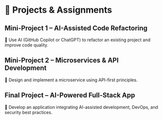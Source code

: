 # 📌 Projects & Assignments

## **Mini-Project 1 – AI-Assisted Code Refactoring**
📌 Use AI (GitHub Copilot or ChatGPT) to refactor an existing project and improve code quality.

## **Mini-Project 2 – Microservices & API Development**
📌 Design and implement a microservice using API-first principles.

## **Final Project – AI-Powered Full-Stack App**
📌 Develop an application integrating AI-assisted development, DevOps, and security best practices.